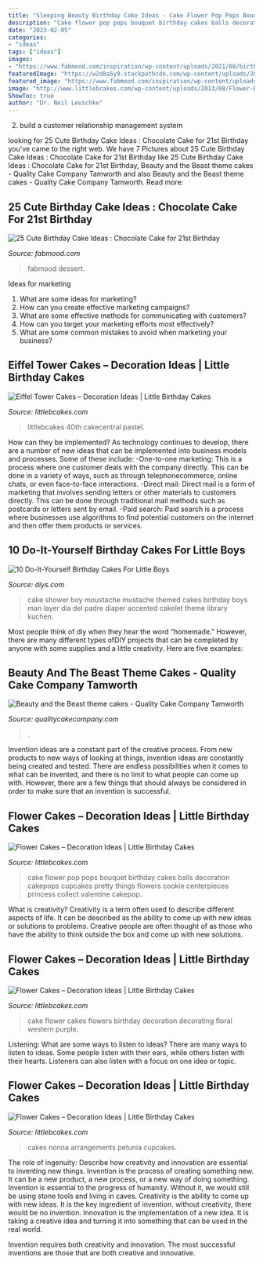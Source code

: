```yaml
---
title: "Sleeping Beauty Birthday Cake Ideas - Cake Flower Pop Pops Bouquet Birthday Cakes Balls Decoration Cakepops Cupcakes Pretty Things Flowers Cookie Centerpieces Princess Collect Valentine Cakepop"
description: "Cake flower pop pops bouquet birthday cakes balls decoration cakepops cupcakes pretty things flowers cookie centerpieces princess collect valentine cakepop"
date: "2023-02-05"
categories:
- "ideas"
tags: ["ideas"]
images:
- "https://www.fabmood.com/inspiration/wp-content/uploads/2021/08/birthday-cake-idea-515x1024.jpg"
featuredImage: "https://w2d8a5y9.stackpathcdn.com/wp-content/uploads/2017/09/beauty-beast-two-tier-yellow-579x1030.jpg"
featured_image: "https://www.fabmood.com/inspiration/wp-content/uploads/2021/08/birthday-cake-idea-515x1024.jpg"
image: "http://www.littlebcakes.com/wp-content/uploads/2013/08/Flower-Birthday-Cake-Ideas.jpg"
ShowToc: true
author: "Dr. Neil Leuschke"
---
```



2. build a customer relationship management system

	

		
looking for 25 Cute Birthday Cake Ideas : Chocolate Cake for 21st Birthday you've came to the right web. We have 7 Pictures about 25 Cute Birthday Cake Ideas : Chocolate Cake for 21st Birthday like 25 Cute Birthday Cake Ideas : Chocolate Cake for 21st Birthday, Beauty and the Beast theme cakes - Quality Cake Company Tamworth and also Beauty and the Beast theme cakes - Quality Cake Company Tamworth. Read more:
		
    
## 25 Cute Birthday Cake Ideas : Chocolate Cake For 21st Birthday

<img loading=lazy src="https://www.fabmood.com/inspiration/wp-content/uploads/2021/08/birthday-cake-idea-515x1024.jpg" onerror="this.onerror=null;this.src='https://tse2.mm.bing.net/th?id=OIP.K7aK63GCoMX3CBKWpv_dGgHaOu&amp;pid=15.1';" alt="25 Cute Birthday Cake Ideas : Chocolate Cake for 21st Birthday">

_Source: fabmood.com_

>fabmood dessert. 

	

Ideas for marketing
1. What are some ideas for marketing? 
2. How can you create effective marketing campaigns? 
3. What are some effective methods for communicating with customers? 
4. How can you target your marketing efforts most effectively? 
5. What are some common mistakes to avoid when marketing your business?

    
## Eiffel Tower Cakes – Decoration Ideas | Little Birthday Cakes

<img loading=lazy src="https://www.littlebcakes.com/wp-content/uploads/2014/02/Eiffel-Tower-Cake-Pan.jpg" onerror="this.onerror=null;this.src='https://tse4.mm.bing.net/th?id=OIP.HOpYl76cTAIFwwtNMmBbvQHaMT&amp;pid=15.1';" alt="Eiffel Tower Cakes – Decoration Ideas | Little Birthday Cakes">

_Source: littlebcakes.com_

>littlebcakes 40th cakecentral pastel. 

	

How can they be implemented?
As technology continues to develop, there are a number of new ideas that can be implemented into business models and processes. Some of these include: 
-One-to-one marketing: This is a process where one customer deals with the company directly. This can be done in a variety of ways, such as through telephonecommerce, online chats, or even face-to-face interactions. 
-Direct mail: Direct mail is a form of marketing that involves sending letters or other materials to customers directly. This can be done through traditional mail methods such as postcards or letters sent by email. 
-Paid search: Paid search is a process where businesses use algorithms to find potential customers on the internet and then offer them products or services.

    
## 10 Do-It-Yourself Birthday Cakes For Little Boys

<img loading=lazy src="http://cdn.diys.com/wp-content/uploads/2015/06/Mustache-Accented-Cake.jpg" onerror="this.onerror=null;this.src='https://tse4.mm.bing.net/th?id=OIP.Y5kUbagnS-GOPFUSlcS6wQHaL9&amp;pid=15.1';" alt="10 Do-It-Yourself Birthday Cakes For Little Boys">

_Source: diys.com_

>cake shower boy moustache mustache themed cakes birthday boys man layer dia del padre diaper accented cakelet theme library kuchen. 

	

Most people think of diy when they hear the word “homemade.” However, there are many different types ofDIY projects that can be completed by anyone with some supplies and a little creativity. Here are five examples:

    
## Beauty And The Beast Theme Cakes - Quality Cake Company Tamworth

<img loading=lazy src="https://w2d8a5y9.stackpathcdn.com/wp-content/uploads/2017/09/beauty-beast-two-tier-yellow-579x1030.jpg" onerror="this.onerror=null;this.src='https://tse1.mm.bing.net/th?id=OIP.aZpOA75w7rQIlUfijYM6BgHaNL&amp;pid=15.1';" alt="Beauty and the Beast theme cakes - Quality Cake Company Tamworth">

_Source: qualitycakecompany.com_

>. 

	

Invention ideas are a constant part of the creative process. From new products to new ways of looking at things, invention ideas are constantly being created and tested. There are endless possibilities when it comes to what can be invented, and there is no limit to what people can come up with. However, there are a few things that should always be considered in order to make sure that an invention is successful.

    
## Flower Cakes – Decoration Ideas | Little Birthday Cakes

<img loading=lazy src="http://www.littlebcakes.com/wp-content/uploads/2013/08/Flower-Cake-Pops.jpg" onerror="this.onerror=null;this.src='https://tse2.mm.bing.net/th?id=OIP.sC9Z5PjZqu2Mv7-As9YtSAHaJ4&amp;pid=15.1';" alt="Flower Cakes – Decoration Ideas | Little Birthday Cakes">

_Source: littlebcakes.com_

>cake flower pop pops bouquet birthday cakes balls decoration cakepops cupcakes pretty things flowers cookie centerpieces princess collect valentine cakepop. 

	

What is creativity?
Creativity is a term often used to describe different aspects of life. It can be described as the ability to come up with new ideas or solutions to problems. Creative people are often thought of as those who have the ability to think outside the box and come up with new solutions.

    
## Flower Cakes – Decoration Ideas | Little Birthday Cakes

<img loading=lazy src="http://www.littlebcakes.com/wp-content/uploads/2013/08/Flower-Birthday-Cake-Ideas.jpg" onerror="this.onerror=null;this.src='https://tse2.mm.bing.net/th?id=OIP.1mKR5rL0-B-CdJaIrRlDqwHaI5&amp;pid=15.1';" alt="Flower Cakes – Decoration Ideas | Little Birthday Cakes">

_Source: littlebcakes.com_

>cake flower cakes flowers birthday decoration decorating floral western purple. 

	

Listening: What are some ways to listen to ideas?
There are many ways to listen to ideas. Some people listen with their ears, while others listen with their hearts. Listeners can also listen with a focus on one idea or topic.

    
## Flower Cakes – Decoration Ideas | Little Birthday Cakes

<img loading=lazy src="https://www.littlebcakes.com/wp-content/uploads/2013/08/Flower-Birthday-Cakes.jpg" onerror="this.onerror=null;this.src='https://tse1.mm.bing.net/th?id=OIP.J-e-0H35Jg1zDTqGoXM18wHaFj&amp;pid=15.1';" alt="Flower Cakes – Decoration Ideas | Little Birthday Cakes">

_Source: littlebcakes.com_

>cakes nonna arrangements petunia cupcakes. 

	

The role of ingenuity: Describe how creativity and innovation are essential to inventing new things.
Invention is the process of creating something new. It can be a new product, a new process, or a new way of doing something. Invention is essential to the progress of humanity. Without it, we would still be using stone tools and living in caves.
Creativity is the ability to come up with new ideas. It is the key ingredient of invention. without creativity, there would be no invention. Innovation is the implementation of a new idea. It is taking a creative idea and turning it into something that can be used in the real world.

Invention requires both creativity and innovation. The most successful inventions are those that are both creative and innovative.

